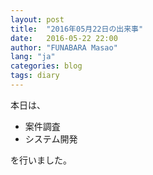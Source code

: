 ```yaml
---
layout: post
title:  "2016年05月22日の出来事"
date:   2016-05-22 22:00
author: "FUNABARA Masao"
lang: "ja"
categories: blog
tags: diary
---
```


本日は、

* 案件調査
* システム開発

を行いました。

